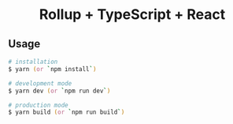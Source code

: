 <h1 align="center">Rollup + TypeScript + React</h1>

## Usage

```zsh
# installation
$ yarn (or `npm install`)

# development mode
$ yarn dev (or `npm run dev`)

# production mode
$ yarn build (or `npm run build`)
```
